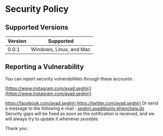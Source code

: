 # Security Policy

## Supported Versions

| Version | Supported          |
| ------- | ------------------ |
| 0.0.1   | Windows, Linux, and Mac   |

## Reporting a Vulnerability

You can report security vulnerabilities through these accounts :

[https://www.instagram.com/ayad.seghiri](https://www.instagram.com/ayad.seghiri)

[https://facebook.com/ayad.seghiri
](https://facebook.com/ayad.seghiri
)
[https://twitter.com/ayad.seghiri
](https://twitter.com/ayad.seghiri
)
Or send a message to the following e-mail :
seghiri.ayad@univ-khenchela.dz
Security gaps will be fixed as soon as the notification is received, and we will always try to update it whenever possible.

Thank you .
